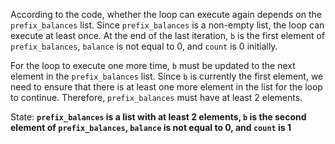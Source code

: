 According to the code, whether the loop can execute again depends on the `prefix_balances` list. Since `prefix_balances` is a non-empty list, the loop can execute at least once. At the end of the last iteration, `b` is the first element of `prefix_balances`, `balance` is not equal to 0, and `count` is 0 initially. 

For the loop to execute one more time, `b` must be updated to the next element in the `prefix_balances` list. Since `b` is currently the first element, we need to ensure that there is at least one more element in the list for the loop to continue. Therefore, `prefix_balances` must have at least 2 elements.

State: **`prefix_balances` is a list with at least 2 elements, `b` is the second element of `prefix_balances`, `balance` is not equal to 0, and `count` is 1**